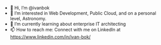 - 👋 Hi, I’m @ivanbok
- 👀 I’m interested in Web Development, Public Cloud, and on a personal level, Astronomy. 
- 🌱 I’m currently learning about enterprise IT architecting
- 📫 How to reach me: Connect with me on LinkedIn at https://www.linkedin.com/in/ivan-bok/

<!---
ivanbok/ivanbok is a ✨ special ✨ repository because its `README.md` (this file) appears on your GitHub profile.
You can click the Preview link to take a look at your changes.
--->
